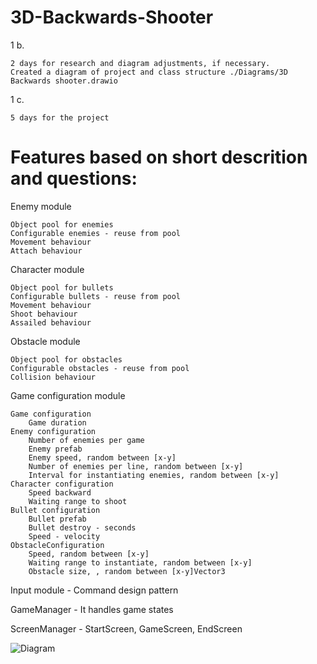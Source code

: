 # 3D-Backwards-Shooter

1 b.

    2 days for research and diagram adjustments, if necessary.
    Created a diagram of project and class structure ./Diagrams/3D Backwards shooter.drawio

1 c.

    5 days for the project

# Features based on short descrition and questions:

Enemy module

    Object pool for enemies
    Configurable enemies - reuse from pool
    Movement behaviour
    Attach behaviour

Character module

    Object pool for bullets
    Configurable bullets - reuse from pool
    Movement behaviour
    Shoot behaviour
    Assailed behaviour

Obstacle module

    Object pool for obstacles
    Configurable obstacles - reuse from pool
    Collision behaviour

Game configuration module

    Game configuration
        Game duration
    Enemy configuration
        Number of enemies per game
        Enemy prefab
        Enemy speed, random between [x-y]
        Number of enemies per line, random between [x-y]
        Interval for instantiating enemies, random between [x-y]
    Character configuration
        Speed backward
        Waiting range to shoot
    Bullet configuration
        Bullet prefab
        Bullet destroy - seconds
        Speed - velocity
    ObstacleConfiguration
        Speed, random between [x-y]
        Waiting range to instantiate, random between [x-y]
        Obstacle size, , random between [x-y]Vector3

Input module - Command design pattern

GameManager - It handles game states

ScreenManager - StartScreen, GameScreen, EndScreen

![Diagram](https://user-images.githubusercontent.com/37576450/115350810-3cbfe800-a1be-11eb-850e-db2fcf910eb2.png)

